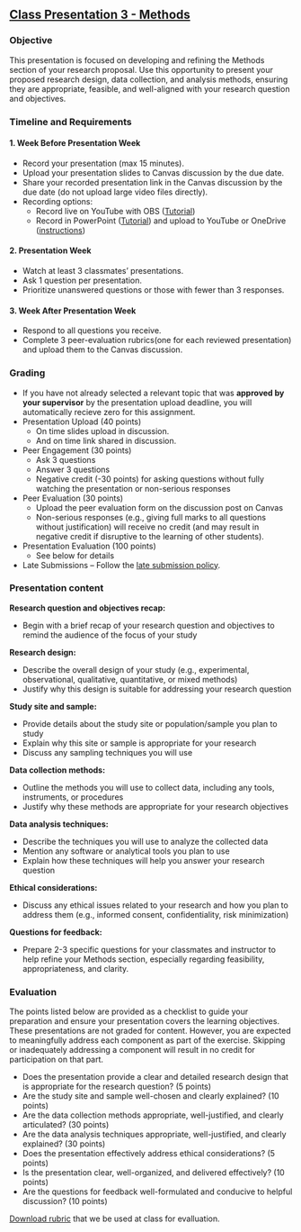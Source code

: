 ## [Class Presentation 3 - Methods](https://aselshall.github.io/rm/hw/class-presentation3)

### Objective

This presentation is focused on developing and refining the Methods section of your research proposal. Use this opportunity to present your proposed research design, data collection, and analysis methods, ensuring they are appropriate, feasible, and well-aligned with your research question and objectives.

### Timeline and Requirements

#### 1. Week Before Presentation Week
- Record your presentation (max 15 minutes).
- Upload your presentation slides to Canvas discussion by the due date.
- Share your recorded presentation link in the Canvas discussion by the due date (do not upload large video files directly).
- Recording options:
  - Record live on YouTube with OBS ([Tutorial](https://youtu.be/zOhh6MclooA?feature=shared))
  - Record in PowerPoint ([Tutorial](https://youtu.be/bP9VJ03s8Gw?feature=shared)) and upload to YouTube or OneDrive ([instructions](https://github.com/aselshall/gwh/blob/main/hw/How%20to%20Upload%20a%20Video%20to%20OneDrive.docx))

#### 2. Presentation Week
- Watch at least 3 classmates’ presentations.
- Ask 1 question per presentation.
- Prioritize unanswered questions or those with fewer than 3 responses.

#### 3. Week After Presentation Week
- Respond to all questions you receive.
- Complete 3 peer-evaluation rubrics(one for each reviewed presentation) and upload them to the Canvas discussion.

### Grading 
- If you have not already selected a relevant topic that was **approved by your supervisor** by the presentation upload deadline, you will automatically recieve zero for this assignment.
- Presentation Upload (40 points)
  - On time slides upload in discussion.
  - And on time link shared in discussion.
- Peer Engagement (30 points)
  - Ask 3 questions 
  - Answer 3 questions
  - Negative credit (-30 points) for asking questions without fully watching the presentation or non-serious responses
- Peer Evaluation (30 points)
  - Upload the peer evaluation form on the discussion post on Canvas
  - Non-serious responses (e.g., giving full marks to all questions without justification) will receive no credit (and may result in negative credit if disruptive to the learning of other students).
- Presentation Evaluation (100 points)
  - See below for details  
- Late Submissions – Follow the [late submission policy](https://aselshall.github.io/gwh/#late-homework-policy).

### Presentation content

**Research question and objectives recap:**
- Begin with a brief recap of your research question and objectives to remind the audience of the focus of your study

**Research design:**
- Describe the overall design of your study (e.g., experimental, observational, qualitative, quantitative, or mixed methods)
- Justify why this design is suitable for addressing your research question

**Study site and sample:**
- Provide details about the study site or population/sample you plan to study
- Explain why this site or sample is appropriate for your research
- Discuss any sampling techniques you will use

**Data collection methods:**
- Outline the methods you will use to collect data, including any tools, instruments, or procedures
- Justify why these methods are appropriate for your research objectives

**Data analysis techniques:**
- Describe the techniques you will use to analyze the collected data
- Mention any software or analytical tools you plan to use
- Explain how these techniques will help you answer your research question

**Ethical considerations:**
- Discuss any ethical issues related to your research and how you plan to address them (e.g., informed consent, confidentiality, risk minimization)

**Questions for feedback:**
- Prepare 2-3 specific questions for your classmates and instructor to help refine your Methods section, especially regarding feasibility, appropriateness, and clarity.

### Evaluation 
The points listed below are provided as a checklist to guide your preparation and ensure your presentation covers the learning objectives. These presentations are not graded for content. However, you are expected to meaningfully address each component as part of the exercise. Skipping or inadequately addressing a component will result in no credit for participation on that part.

- Does the presentation provide a clear and detailed research design that is appropriate for the research question? (5 points)
- Are the study site and sample well-chosen and clearly explained? (10 points)
- Are the data collection methods appropriate, well-justified, and clearly articulated? (30 points)
- Are the data analysis techniques appropriate, well-justified, and clearly explained? (30 points)
- Does the presentation effectively address ethical considerations? (5 points)
- Is the presentation clear, well-organized, and delivered effectively? (10 points)
- Are the questions for feedback well-formulated and conducive to helpful discussion? (10 points)

[Download rubric](https://aselshall.github.io/rm/hw/Class%20presentation3%20rubric.docx) that we be used at class for evalluation.
